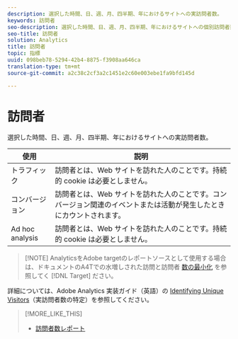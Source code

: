 ```yaml
---
description: 選択した時間、日、週、月、四半期、年におけるサイトへの実訪問者数。
keywords: 訪問者
seo-description: 選択した時間、日、週、月、四半期、年におけるサイトへの個別訪問者数。
seo-title: 訪問者
solution: Analytics
title: 訪問者
topic: 指標
uuid: 098beb78-5294-42b4-8875-f3908aa646ca
translation-type: tm+mt
source-git-commit: a2c38c2cf3a2c1451e2c60e003ebe1fa9bfd145d

---
```



# 訪問者

選択した時間、日、週、月、四半期、年におけるサイトへの実訪問者数。

| 使用 | 説明 |
|---|---|
| トラフィック | 訪問者とは、Web サイトを訪れた人のことです。持続的 cookie は必要としません。 |
| コンバージョン | 訪問者とは、Web サイトを訪れた人のことです。コンバージョン関連のイベントまたは活動が発生したときにカウントされます。 |
| Ad hoc analysis | 訪問者とは、Web サイトを訪れた人のことです。持続的 cookie は必要としません。 |

> [!NOTE] AnalyticsをAdobe targetのレポートソースとして使用する場合は、ドキュメントのA4Tでの水増しされた訪問と訪問者 [数の最小化](https://marketing.adobe.com/resources/help/en_US/target/a4t/minimizing-inflated-visit-and-visitor-counts-a4t.html) を参照してく [!DNL Target] ださい。

詳細については、Adobe Analytics 実装ガイド（英語）の [Identifying Unique Visitors](https://marketing.adobe.com/resources/help/en_US/sc/implement/visid_overview.html)（実訪問者数の特定）を参照してください。

>[!MORE_LIKE_THIS]
>
>* [訪問者数レポート](/help/components/c-variables/dimensionslist/reports-visitors.md)

